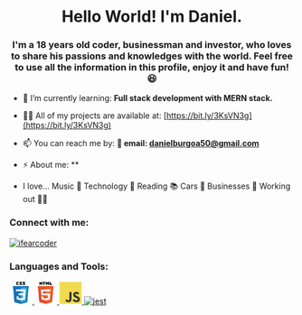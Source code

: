 <h1 align="center">Hello World! I'm Daniel.</h1>
<h3 align="center">I'm a 18 years old coder, businessman and investor, who loves to share his passions and knowledges with the world. Feel free to use all the information in this profile, enjoy it and have fun! 😆</h3>

- 🌱 I’m currently learning: **Full stack development with MERN stack.**

- 👨‍💻 All of my projects are available at: [https://bit.ly/3KsVN3g](https://bit.ly/3KsVN3g)

- 📫 You can reach me by: **📧 email: danielburgoa50@gmail.com**

- ⚡ About me: **
- I love...
Music 🎵
Technology 📱 
Reading 📚
Cars 🚗
Businesses 💼
Working out 💪🏻

<h3 align="left">Connect with me:</h3>
<p align="left">
<a href="https://twitter.com/ifearcoder" target="blank"><img align="center" src="https://raw.githubusercontent.com/rahuldkjain/github-profile-readme-generator/master/src/images/icons/Social/twitter.svg" alt="ifearcoder" height="30" width="40" /></a>
</p>

<h3 align="left">Languages and Tools:</h3>
<p align="left"> <a href="https://www.w3schools.com/css/" target="_blank" rel="noreferrer"> <img src="https://raw.githubusercontent.com/devicons/devicon/master/icons/css3/css3-original-wordmark.svg" alt="css3" width="40" height="40"/> </a> <a href="https://www.w3.org/html/" target="_blank" rel="noreferrer"> <img src="https://raw.githubusercontent.com/devicons/devicon/master/icons/html5/html5-original-wordmark.svg" alt="html5" width="40" height="40"/> </a> <a href="https://developer.mozilla.org/en-US/docs/Web/JavaScript" target="_blank" rel="noreferrer"> <img src="https://raw.githubusercontent.com/devicons/devicon/master/icons/javascript/javascript-original.svg" alt="javascript" width="40" height="40"/> </a> <a href="https://jestjs.io" target="_blank" rel="noreferrer"> <img src="https://www.vectorlogo.zone/logos/jestjsio/jestjsio-icon.svg" alt="jest" width="40" height="40"/> </a> </p>
